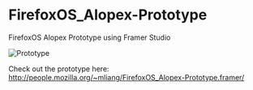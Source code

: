 # FirefoxOS_Alopex-Prototype
FirefoxOS Alopex Prototype using Framer Studio

![Prototype](http://people.mozilla.org/~mliang/github/alopex.jpg)

Check out the prototype here: http://people.mozilla.org/~mliang/FirefoxOS_Alopex-Prototype.framer/
